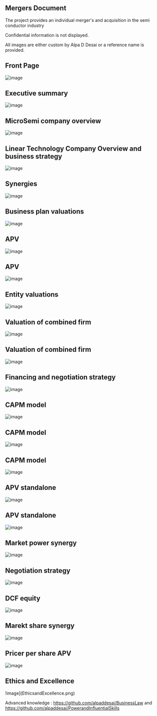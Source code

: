 ## Mergers Document

The project provides an individual merger's and acquisition in the semi conductor industry

Confidential information is not displayed.

All images are either custom by Alpa D Desai or a reference name is provided.

## Front Page
![image](image.png)

## Executive summary
![image](image1.png)

## MicroSemi company overview
![image](image2.png)

## Linear Technology Company Overview and business strategy
![image](image3.png)

## Synergies
![image](image4.png)

## Business plan valuations
![image](image5.png)

## APV 
![image](image6.png)

## APV
![image](image7.png)

## Entity valuations
![image](image8.png)

## Valuation of combined firm
![image](image9.png)

## Valuation of combined firm
![image](image10.png)

## Financing and negotiation strategy
![image](image11.png)

## CAPM model 
![image](image12.png)

## CAPM model 
![image](image13.png)

## CAPM model
![image](image14.png)

## APV standalone
![image](image15.png)

## APV standalone
![image](image16.png)

## Market power synergy
![image](image17.png)

## Negotiation strategy
![image](image18.png)

## DCF equity
![image](image19.png)

## Marekt share synergy
![image](image20.png)

## Pricer per share APV
![image](image21.png)

## Ethics and Excellence
!image](EthicsandExcellence.png)

Advanced knowledge : https://github.com/alpaddesai/BusinessLaw and https://github.com/alpaddesai/PowerandInfluentialSkills
